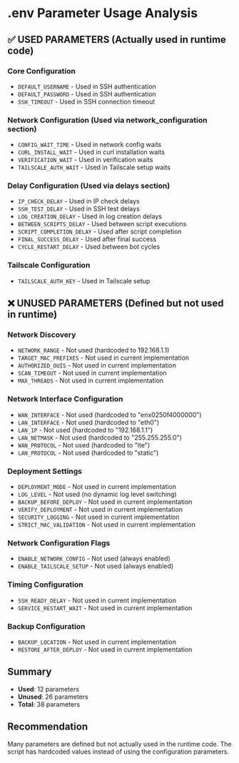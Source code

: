 # .env Parameter Usage Analysis

## ✅ USED PARAMETERS (Actually used in runtime code)

### Core Configuration
- `DEFAULT_USERNAME` - Used in SSH authentication
- `DEFAULT_PASSWORD` - Used in SSH authentication  
- `SSH_TIMEOUT` - Used in SSH connection timeout

### Network Configuration (Used via network_configuration section)
- `CONFIG_WAIT_TIME` - Used in network config waits
- `CURL_INSTALL_WAIT` - Used in curl installation waits
- `VERIFICATION_WAIT` - Used in verification waits
- `TAILSCALE_AUTH_WAIT` - Used in Tailscale setup waits

### Delay Configuration (Used via delays section)
- `IP_CHECK_DELAY` - Used in IP check delays
- `SSH_TEST_DELAY` - Used in SSH test delays
- `LOG_CREATION_DELAY` - Used in log creation delays
- `BETWEEN_SCRIPTS_DELAY` - Used between script executions
- `SCRIPT_COMPLETION_DELAY` - Used after script completion
- `FINAL_SUCCESS_DELAY` - Used after final success
- `CYCLE_RESTART_DELAY` - Used between bot cycles

### Tailscale Configuration
- `TAILSCALE_AUTH_KEY` - Used in Tailscale setup

## ❌ UNUSED PARAMETERS (Defined but not used in runtime)

### Network Discovery
- `NETWORK_RANGE` - Not used (hardcoded to 192.168.1.1)
- `TARGET_MAC_PREFIXES` - Not used in current implementation
- `AUTHORIZED_OUIS` - Not used in current implementation
- `SCAN_TIMEOUT` - Not used in current implementation
- `MAX_THREADS` - Not used in current implementation

### Network Interface Configuration
- `WAN_INTERFACE` - Not used (hardcoded to "enx0250f4000000")
- `LAN_INTERFACE` - Not used (hardcoded to "eth0")
- `LAN_IP` - Not used (hardcoded to "192.168.1.1")
- `LAN_NETMASK` - Not used (hardcoded to "255.255.255.0")
- `WAN_PROTOCOL` - Not used (hardcoded to "lte")
- `LAN_PROTOCOL` - Not used (hardcoded to "static")

### Deployment Settings
- `DEPLOYMENT_MODE` - Not used in current implementation
- `LOG_LEVEL` - Not used (no dynamic log level switching)
- `BACKUP_BEFORE_DEPLOY` - Not used in current implementation
- `VERIFY_DEPLOYMENT` - Not used in current implementation
- `SECURITY_LOGGING` - Not used in current implementation
- `STRICT_MAC_VALIDATION` - Not used in current implementation

### Network Configuration Flags
- `ENABLE_NETWORK_CONFIG` - Not used (always enabled)
- `ENABLE_TAILSCALE_SETUP` - Not used (always enabled)

### Timing Configuration
- `SSH_READY_DELAY` - Not used in current implementation
- `SERVICE_RESTART_WAIT` - Not used in current implementation

### Backup Configuration
- `BACKUP_LOCATION` - Not used in current implementation
- `RESTORE_AFTER_DEPLOY` - Not used in current implementation

## Summary
- **Used**: 12 parameters
- **Unused**: 26 parameters
- **Total**: 38 parameters

## Recommendation
Many parameters are defined but not actually used in the runtime code. The script has hardcoded values instead of using the configuration parameters.
